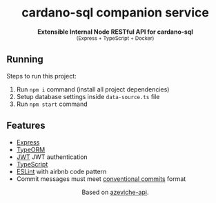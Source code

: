 <!--
<p align="center">
  <img src="./logo.png" width="180" height="114" />
</p>

<br />

<div align="center">
  [![github-stars-image](https://img.shields.io/github/stars/tchiteu/azeviche-api.svg)](https://github.com/tchiteu/azeviche-api)
  [![LICENSE](https://img.shields.io/badge/license-MIT-lightgrey.svg)](https://github.com/tchiteu/azeviche-api/blob/master/license.txt)
</div>
 -->

<div align="center">
  <h1>cardano-sql companion service</h1>
  <strong>
    Extensible Internal Node RESTful API for cardano-sql<br />
  </strong>

  <small>
    (Express + TypeScript + Docker)
  </small>
</div>

## Running

Steps to run this project:

1. Run `npm i` command (install all project dependencies)
2. Setup database settings inside `data-source.ts` file
3. Run `npm start` command

## Features
- [Express](https://github.com/expressjs/express)
- [TypeORM](https://typeorm.io/)
- [JWT](https://jwt.io/) JWT authentication
- [TypeScript](https://github.com/microsoft/TypeScript)
- [ESLint](https://eslint.org/) with airbnb code pattern
- Commit messages must meet [conventional commits](https://www.conventionalcommits.org/en/v1.0.0/) format

<p align="center">
  Based on <a href="https://github.com/tchiteu/azeviche-api">azeviche-api</a>.
</p>

